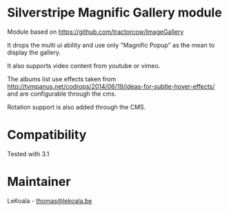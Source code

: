Silverstripe Magnific Gallery module
==================

Module based on https://github.com/tractorcow/ImageGallery

It drops the multi ui ability and use only "Magnific Popup" as the mean to display the gallery.

It also supports video content from youtube or vimeo.

The albums list use effects taken from http://tympanus.net/codrops/2014/06/19/ideas-for-subtle-hover-effects/ and
are configurable through the cms.

Rotation support is also added through the CMS.

Compatibility
==================
Tested with 3.1

Maintainer
==================
LeKoala - thomas@lekoala.be